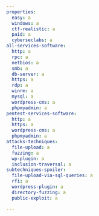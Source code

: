 ```yaml
---
properties:
  easy: a
  windows: a
  ctf-realistic: a
  paid: a
  cyberseclabs: a
all-services-software:
  http: a
  rpc: a
  netbios: a
  smb: a
  db-server: a
  https: a
  rdp: a
  winrm: a
  mysql: a
  wordpress-cms: a
  phpmyadmin: a
pentest-services-software:
  http: a
  https: a
  wordpress-cms: a
  phpmyadmin: a
attacks-techniques:
  file-upload: a
  fuzzing: a
  wp-plugin: a
  inclusion-traversal: a
subtechniques-spoiler:
  file-upload-via-sql-queries: a
  rfi: a
  wordpress-plugin: a
  directory-fuzzing: a
  public-exploit: a

---
```

